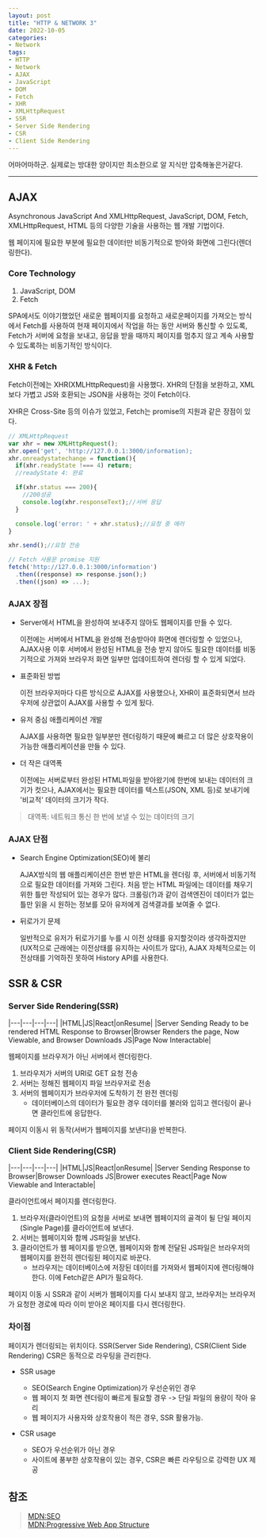 ```yaml
---
layout: post
title: "HTTP & NETWORK 3"
date: 2022-10-05
categories:
- Network
tags:
- HTTP
- Network
- AJAX
- JavaScript
- DOM
- Fetch
- XHR
- XMLHttpRequest
- SSR
- Server Side Rendering
- CSR
- Client Side Rendering
---
```


어마어마하군. 실제로는 방대한 양이지만 최소한으로 알 지식만 압축해놓은거같다.

---

## AJAX

Asynchronous JavaScript And XMLHttpRequest, JavaScript, DOM, Fetch, XMLHttpRequest, HTML 등의 다양한 기술을 사용하는 웹 개발 기법이다.

웹 페이지에 필요한 부분에 필요한 데이터만 비동기적으로 받아와 화면에 그린다(렌더링한다).

### Core Technology

1. JavaScript, DOM
2. Fetch

SPA에서도 이야기했었던 새로운 웹페이지를 요청하고 새로운페이지를 가져오는 방식에서 Fetch를 사용하여 현재 페이지에서 작업을 하는 동안 서버와 통신할 수 있도록, Fetch가 서버에 요청을 보내고, 응답을 받을 때까지 페이지를 멈추지 않고 계속 사용할 수 있도록하는 비동기적인 방식이다.

### XHR & Fetch

Fetch이전에는 XHR(XMLHttpRequest)을 사용했다. XHR의 단점을 보완하고, XML보다 가볍고 JS와 호환되는 JSON을 사용하는 것이 Fetch이다.

XHR은 Cross-Site 등의 이슈가 있었고, Fetch는 promise의 지원과 같은 장점이 있다.

```javascript
// XMLHttpRequest
var xhr = new XMLHttpRequest();
xhr.open('get', 'http://127.0.0.1:3000/information);
xhr.onreadystatechange = function(){
  if(xhr.readyState !=== 4) return;
  //readyState 4: 완료

  if(xhr.status === 200){
    //200성공
    console.log(xhr.responseText);//서버 응답
  }

  console.log('error: ' + xhr.status);//요청 중 에러
}

xhr.send();//요청 전송

// Fetch 사용문 promise 지원
fetch('http://127.0.0.1:3000/information')
  .then((response) => response.json();)
  .then((json) => ...);
```

### AJAX 장점

- Server에서 HTML을 완성하여 보내주지 않아도 웹페이지를 만들 수 있다.

  이전에는 서버에서 HTML을 완성해 전송받아야 화면에 렌더링할 수 있었으나, AJAX사용 이후 서버에서 완성된 HTML을 전송 받지 않아도 필요한 데이터를 비동기적으로 가져와 브라우저 화면 일부만 업데이트하여 렌더링 할 수 있게 되었다.

- 표준화된 방법

  이전 브라우저마다 다른 방식으로 AJAX를 사용했으나, XHR이 표준화되면서 브라우저에 상관없이 AJAX를 사용할 수 있게 됬다.

- 유저 중심 애플리케이션 개발

  AJAX를 사용하면 필요한 일부분만 렌더링하기 때문에 빠르고 더 많은 상호작용이 가능한 애플리케이션을 만들 수 있다.

- 더 작은 대역폭

  이전에는 서버로부터 완성된 HTML파일을 받아왔기에 한번에 보내는 데이터의 크기가 컷으나, AJAX에서는 필요한 데이터를 텍스트(JSON, XML 등)로 보내기에 '비교적' 데이터의 크기가 작다.

> 대역폭: 네트워크 통신 한 번에 보낼 수 있는 데이터의 크기

### AJAX 단점

- Search Engine Optimization(SEO)에 불리

  AJAX방식의 웹 애플리케이션은 한번 받은 HTML을 렌더링 후, 서버에서 비동기적으로 필요한 데이터를 가져와 그린다. 처음 받는 HTML 파일에는 데이터를 채우기 위한 틀만 작성되어 있는 경우가 많다. 크롤링(?)과 같이 검색엔진이 데이터가 없는 틀만 읽을 시 원하는 정보를 모아 유저에게 검색결과를 보여줄 수 없다.

- 뒤로가기 문제

  일반적으로 유저가 뒤로가기를 누를 시 이전 상태를 유지할것이라 생각하겠지만(UX적으로 근래에는 이전상태를 유지하는 사이트가 많다), AJAX 자체적으로는 이전상태를 기억하진 못하여 History API를 사용한다.

## SSR & CSR

### Server Side Rendering(SSR)

|---|---|---|---|
|HTML|JS|React|onResume|
|Server Sending Ready to be rendered HTML Response to Browser|Browser Renders the page, Now Viewable, and Browser Downloads JS|Page Now Interactable|

웹페이지를 브라우저가 아닌 서버에서 렌더링한다.

1. 브라우저가 서버의 URI로 GET 요청 전송
2. 서버는 정해진 웹페이지 파일 브라우저로 전송
3. 서버의 웹페이지가 브라우저에 도착하기 전 완전 렌더링
   - 데이터베이스의 데이터가 필요한 경우 데이터를 불러와 입히고 렌더링이 끝나면 클라인트에 응답한다.

페이지 이동시 위 동작(서버가 웹페이지를 보낸다)을 반복한다.

### Client Side Rendering(CSR)

|---|---|---|---|
|HTML|JS|React|onResume|
|Server Sending Response to Browser|Browser Downloads JS|Brower executes React|Page Now Viewable and Interactable|

클라이언트에서 페이지를 렌더링한다.

1. 브라우저(클라이언트)의 요청을 서버로 보내면 웹페이지의 골격이 될 단일 페이지(Single Page)를 클라이언트에 보낸다.
2. 서버는 웹페이지와 함께 JS파일을 보낸다.
3. 클라이언트가 웹 페이지를 받으면, 웹페이지와 함꼐 전달된 JS파일은 브라우저의 웹페이지를 완전히 렌더링된 페이지로 바꾼다.
   - 브라우저는 데이터베이스에 저장된 데이터를 가져와서 웹페이지에 렌더링해야한다. 이에 Fetch같은 API가 필요하다.

페이지 이동 시 SSR과 같이 서버가 웹페이지를 다시 보내지 않고, 브라우저는 브라우저가 요청한 경로에 따라 이미 받아온 페이지를 다시 렌더링한다.

### 차이점

페이지가 렌더링되는 위치이다. SSR(Server Side Rendering), CSR(Client Side Rendering) CSR은 동적으로 라우팅을 관리한다.

- SSR usage
  - SEO(Search Engine Optimization)가 우선순위인 경우
  - 웹 페이지 첫 화면 렌더링이 빠르게 필요할 경우 -> 단일 파일의 용량이 작아 유리
  - 웹 페이지가 사용자와 상호작용이 적은 경우, SSR 활용가능.

- CSR usage
  - SEO가 우선순위가 아닌 경우
  - 사이트에 풍부한 상호작용이 있는 경우, CSR은 빠른 라우팅으로 강력한 UX 제공

## 참조

> [MDN:SEO](https://developer.mozilla.org/ko/docs/Glossary/SEO)   
> [MDN:Progressive Web App Structure](https://developer.mozilla.org/ko/docs/Web/Progressive_web_apps/App_structure)